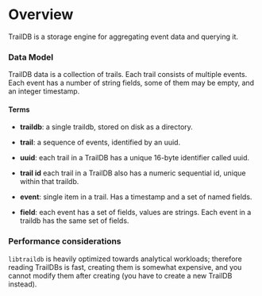# Overview


TrailDB is a storage engine for aggregating event data and querying it.

### Data Model


TrailDB data is a collection of trails. Each trail consists of multiple events.
Each event has a number of string fields, some of them may be empty, and an
integer timestamp.


#### Terms


* **traildb**: a single traildb, stored on disk as a directory.

* **trail**: a sequence of events, identified by an uuid.

* **uuid**: each trail in a TrailDB has a unique 16-byte identifier called uuid.

* **trail id** each trail in a TrailDB also has a numeric sequential id, unique within that traildb.

* **event**: single item in a trail. Has a timestamp and a set of named fields.

* **field**: each event has a set of fields, values are strings. Each event in 
a traildb has the same set of fields.

### Performance considerations

`libtraildb` is heavily optimized towards analytical workloads; therefore reading TrailDBs is fast,
creating them is somewhat expensive, and you cannot modify them after creating (you have to create
a new TrailDB instead).
